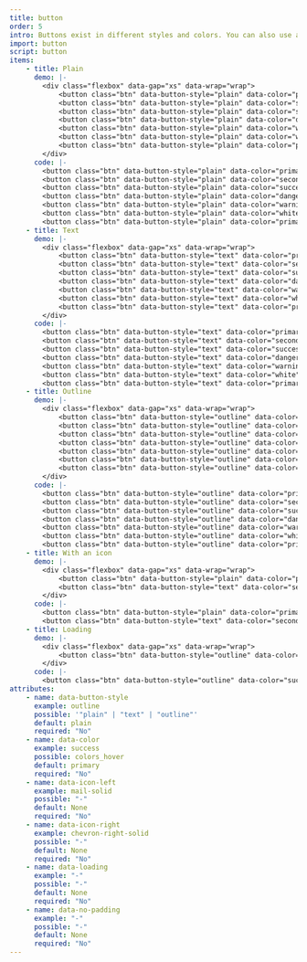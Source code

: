 ```yaml
---
title: button
order: 5
intro: Buttons exist in different styles and colors. You can also use an <code>&lt;a&gt;</code> tag instead of <code>&lt;button&gt;</code>.
import: button
script: button
items:
    - title: Plain
      demo: |-
        <div class="flexbox" data-gap="xs" data-wrap="wrap">
            <button class="btn" data-button-style="plain" data-color="primary">Button</button>
            <button class="btn" data-button-style="plain" data-color="secondary">Button</button>
            <button class="btn" data-button-style="plain" data-color="success">Button</button>
            <button class="btn" data-button-style="plain" data-color="danger">Button</button>
            <button class="btn" data-button-style="plain" data-color="warning">Button</button>
            <button class="btn" data-button-style="plain" data-color="white">Button</button>
            <button class="btn" data-button-style="plain" data-color="primary" disabled>Button</button>
        </div>
      code: |-
        <button class="btn" data-button-style="plain" data-color="primary">Button</button>
        <button class="btn" data-button-style="plain" data-color="secondary">Button</button>
        <button class="btn" data-button-style="plain" data-color="success">Button</button>
        <button class="btn" data-button-style="plain" data-color="danger">Button</button>
        <button class="btn" data-button-style="plain" data-color="warning">Button</button>
        <button class="btn" data-button-style="plain" data-color="white">Button</button>
        <button class="btn" data-button-style="plain" data-color="primary" disabled>Button</button>
    - title: Text
      demo: |-
        <div class="flexbox" data-gap="xs" data-wrap="wrap">
            <button class="btn" data-button-style="text" data-color="primary">Button</button>
            <button class="btn" data-button-style="text" data-color="secondary">Button</button>
            <button class="btn" data-button-style="text" data-color="success">Button</button>
            <button class="btn" data-button-style="text" data-color="danger">Button</button>
            <button class="btn" data-button-style="text" data-color="warning">Button</button>
            <button class="btn" data-button-style="text" data-color="white">Button</button>
            <button class="btn" data-button-style="text" data-color="primary" disabled>Button</button>
        </div>
      code: |-
        <button class="btn" data-button-style="text" data-color="primary">Button</button>
        <button class="btn" data-button-style="text" data-color="secondary">Button</button>
        <button class="btn" data-button-style="text" data-color="success">Button</button>
        <button class="btn" data-button-style="text" data-color="danger">Button</button>
        <button class="btn" data-button-style="text" data-color="warning">Button</button>
        <button class="btn" data-button-style="text" data-color="white">Button</button>
        <button class="btn" data-button-style="text" data-color="primary" disabled>Button</button>
    - title: Outline
      demo: |-
        <div class="flexbox" data-gap="xs" data-wrap="wrap">
            <button class="btn" data-button-style="outline" data-color="primary">Button</button>
            <button class="btn" data-button-style="outline" data-color="secondary">Button</button>
            <button class="btn" data-button-style="outline" data-color="success">Button</button>
            <button class="btn" data-button-style="outline" data-color="danger">Button</button>
            <button class="btn" data-button-style="outline" data-color="warning">Button</button>
            <button class="btn" data-button-style="outline" data-color="white">Button</button>
            <button class="btn" data-button-style="outline" data-color="primary" disabled>Button</button>
        </div>
      code: |-
        <button class="btn" data-button-style="outline" data-color="primary">Button</button>
        <button class="btn" data-button-style="outline" data-color="secondary">Button</button>
        <button class="btn" data-button-style="outline" data-color="success">Button</button>
        <button class="btn" data-button-style="outline" data-color="danger">Button</button>
        <button class="btn" data-button-style="outline" data-color="warning">Button</button>
        <button class="btn" data-button-style="outline" data-color="white">Button</button>
        <button class="btn" data-button-style="outline" data-color="primary" disabled>Button</button>
    - title: With an icon
      demo: |-
        <div class="flexbox" data-gap="xs" data-wrap="wrap">
            <button class="btn" data-button-style="plain" data-color="primary" data-icon-left="send-solid">Button</button>
            <button class="btn" data-button-style="text" data-color="secondary" data-icon-right="chevron-down-solid">Button</button>
        </div>
      code: |-
        <button class="btn" data-button-style="plain" data-color="primary" data-icon-left="send-solid">Button</button>
        <button class="btn" data-button-style="text" data-color="secondary" data-icon-right="chevron-down-solid">Button</button>
    - title: Loading
      demo: |-
        <div class="flexbox" data-gap="xs" data-wrap="wrap">
            <button class="btn" data-button-style="outline" data-color="success" data-loading>Button</button>
        </div>
      code: |-
        <button class="btn" data-button-style="outline" data-color="success" data-loading>Button</button>
attributes:
    - name: data-button-style
      example: outline
      possible: '"plain" | "text" | "outline"'
      default: plain
      required: "No"
    - name: data-color
      example: success
      possible: colors_hover
      default: primary
      required: "No"
    - name: data-icon-left
      example: mail-solid
      possible: "-"
      default: None
      required: "No"
    - name: data-icon-right
      example: chevron-right-solid
      possible: "-"
      default: None
      required: "No"
    - name: data-loading
      example: "-"
      possible: "-"
      default: None
      required: "No"
    - name: data-no-padding
      example: "-"
      possible: "-"
      default: None
      required: "No"
---
```

<!-- , , , , ,  -->
